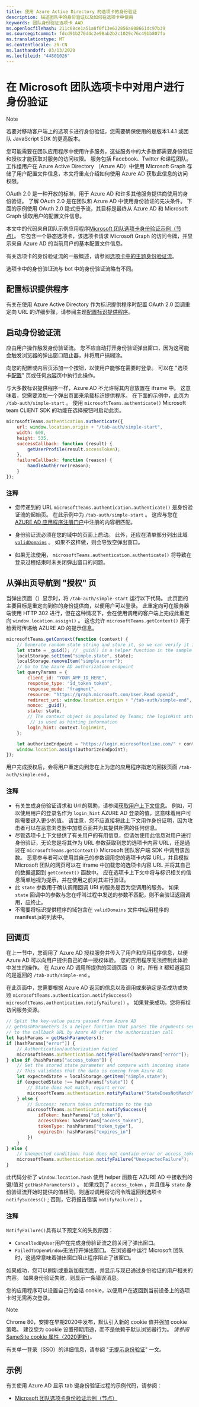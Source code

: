 ```yaml
---
title: 使用 Azure Active Directory 的选项卡的身份验证
description: 描述团队中的身份验证以及如何在选项卡中使用
keywords: 团队身份验证选项卡 AAD
ms.openlocfilehash: 211c08ce1a51a8f0f13e622856a808661dc97b39
ms.sourcegitcommit: fdcd91b270d4c2e98ab2b2c1029c76c49bb807fa
ms.translationtype: MT
ms.contentlocale: zh-CN
ms.lasthandoff: 03/13/2020
ms.locfileid: "44801026"
---
```

# <a name="authenticate-a-user-in-a-microsoft-teams-tab"></a>在 Microsoft 团队选项卡中对用户进行身份验证

> [!Note]
> 若要对移动客户端上的选项卡进行身份验证，您需要确保使用的是版本1.4.1 或团队 JavaScript SDK 的更高版本。

您可能需要在团队应用程序中使用许多服务，这些服务中的大多数都需要身份验证和授权才能获取对服务的访问权限。 服务包括 Facebook、Twitter 和课程团队。 工作组用户在 Azure Active Directory （Azure AD）中使用 Microsoft Graph 存储了用户配置文件信息，本文将重点介绍如何使用 Azure AD 获取此信息的访问权限。

OAuth 2.0 是一种开放的标准，用于 Azure AD 和许多其他服务提供商使用的身份验证。 了解 OAuth 2.0 是在团队和 Azure AD 中使用身份验证的先决条件。 下面的示例使用 OAuth 2.0 隐式授予流，其目标是最终从 Azure AD 和 Microsoft Graph 读取用户的配置文件信息。

本文中的代码来自团队示例应用程序[Microsoft 团队选项卡身份验证示例（节点）](https://github.com/OfficeDev/microsoft-teams-sample-complete-node)。 它包含一个静态选项卡，该选项卡请求 Microsoft Graph 的访问令牌，并显示来自 Azure AD 的当前用户的基本配置文件信息。

有关选项卡的身份验证流的一般概述，请参阅[选项卡中的主题身份验证流](~/tabs/how-to/authentication/auth-flow-tab.md)。

选项卡中的身份验证流与 bot 中的身份验证流略有不同。

## <a name="configuring-identity-providers"></a>配置标识提供程序

有关在使用 Azure Active Directory 作为标识提供程序时配置 OAuth 2.0 回调重定向 URL 的详细步骤，请参阅主题[配置标识提供程序](~/concepts/authentication/configure-identity-provider.md)。

## <a name="initiate-authentication-flow"></a>启动身份验证流

应由用户操作触发身份验证流。 您不应自动打开身份验证弹出窗口，因为这可能会触发浏览器的弹出窗口阻止器，并将用户搞糊涂。

向您的配置或内容页添加一个按钮，以使用户能够在需要时登录。 可以在 "选项卡[配置](~/tabs/how-to/create-tab-pages/configuration-page.md)" 页或任何[内容](~/tabs/how-to/create-tab-pages/content-page.md)页中执行此操作。

与大多数标识提供程序一样，Azure AD 不允许将其内容放置在 iframe 中。 这意味着，您需要添加一个弹出页面来承载标识提供程序。 在下面的示例中，此页为 `/tab-auth/simple-start` 。 使用 `microsoftTeams.authenticate()` Microsoft team CLIENT SDK 的功能在选择按钮时启动此页。

```javascript
microsoftTeams.authentication.authenticate({
    url: window.location.origin + "/tab-auth/simple-start",
    width: 600,
    height: 535,
    successCallback: function (result) {
        getUserProfile(result.accessToken);
    },
    failureCallback: function (reason) {
        handleAuthError(reason);
    }
});
```

### <a name="notes"></a>注释

* 您传递到的 URL `microsoftTeams.authentication.authenticate()` 是身份验证流的起始页。 在此示例中为 `/tab-auth/simple-start` 。 这应与您在[AZURE AD 应用程序注册门户](https://apps.dev.microsoft.com)中注册的内容相匹配。

* 身份验证流必须在您的域中的页面上启动。 此外，还应在清单部分列出此域 [`validDomains`](~/resources/schema/manifest-schema.md#validdomains) 。 如果不这样做，则会导致空弹出窗口。

* 如果无法使用， `microsoftTeams.authentication.authenticate()` 将导致在登录过程结束时未关闭弹出窗口的问题。

## <a name="navigate-to-the-authorization-page-from-your-popup-page"></a>从弹出页导航到 "授权" 页

当弹出页面（）显示时，将 `/tab-auth/simple-start` 运行以下代码。 此页面的主要目标是重定向到你的身份提供商，以便用户可以登录。 此重定向可在服务器端使用 HTTP 302 进行，但在这种情况下，会在使用调用的客户端上完成此重定向 `window.location.assign()` 。 这也允许 `microsoftTeams.getContext()` 用于检索可传递给 AZURE AD 的提示信息。

```javascript
microsoftTeams.getContext(function (context) {
    // Generate random state string and store it, so we can verify it in the callback
    let state = _guid(); // _guid() is a helper function in the sample
    localStorage.setItem("simple.state", state);
    localStorage.removeItem("simple.error");
    // Go to the Azure AD authorization endpoint
    let queryParams = {
        client_id: "YOUR_APP_ID_HERE",
        response_type: "id_token token",
        response_mode: "fragment",
        resource: "https://graph.microsoft.com/User.Read openid",
        redirect_uri: window.location.origin + "/tab-auth/simple-end",
        nonce: _guid(),
        state: state,
        // The context object is populated by Teams; the loginHint attribute
         // is used as hinting information
        login_hint: context.loginHint,
    };

    let authorizeEndpoint = "https://login.microsoftonline.com/" + context.tid + "/oauth2/v2.0/authorize?" + toQueryString(queryParams);
    window.location.assign(authorizeEndpoint);
});
```

用户完成授权后，会将用户重定向到您在上为您的应用程序指定的回拨页面 `/tab-auth/simple-end` 。

### <a name="notes"></a>注释

* 有关生成身份验证请求和 Url 的帮助，请参阅[获取用户上下文信息](~/tabs/how-to/access-teams-context.md)。 例如，可以使用用户的登录名作为 `login_hint` AZURE AD 登录的值，这意味着用户可能需要键入更少的值。 请注意，您不应直接将此上下文用作身份证明，因为攻击者可以在恶意浏览器中加载页面并为其提供所需的任何信息。
* 尽管选项卡上下文提供了有关用户的有用信息，但请勿使用此信息对用户进行身份验证，无论您是将其作为 URL 参数获取到您的选项卡内容 URL，还是通过在 `microsoftTeams.getContext()` Microsoft 团队客户端 SDK 中调用该函数。 恶意参与者可以使用其自己的参数调用您的选项卡内容 URL，并且模拟 Microsoft 团队的网页可以在 iframe 中加载您的选项卡内容 URL 并将其自己的数据返回到 `getContext()` 函数中。 应在选项卡上下文中将与标识相关的信息简单地视为提示，并在使用之前对其进行验证。
* 此 `state` 参数用于确认调用回调 URI 的服务是否为您调用的服务。 如果 `state` 回调中的参数与您在呼叫过程中发送的参数不匹配，则不会验证返回调用，应终止。
* 不需要将标识提供程序的域包含在 `validDomains` 文件中应用程序的 manifest.js的列表中。

## <a name="the-callback-page"></a>回调页

在上一节中，您调用了 Azure AD 授权服务并传入了用户和应用程序信息，以便 Azure AD 可以向用户提供自己的单一授权体验。 您的应用程序无法控制此体验中发生的操作。 在 Azure AD 调用所提供的回调页面（）时，所有 it 都知道返回的是返回的 `/tab-auth/simple-end` 。

在此页面中，您需要根据 Azure AD 返回的信息以及调用或来确定是否成功或失败 `microsoftTeams.authentication.notifySuccess()` `microsoftTeams.authentication.notifyFailure()` 。 如果登录成功，您将有权访问服务资源。

````javascript
// Split the key-value pairs passed from Azure AD
// getHashParameters is a helper function that parses the arguments sent
// to the callback URL by Azure AD after the authorization call
let hashParams = getHashParameters();
if (hashParams["error"]) {
    // Authentication/authorization failed
    microsoftTeams.authentication.notifyFailure(hashParams["error"]);
} else if (hashParams["access_token"]) {
    // Get the stored state parameter and compare with incoming state
    // This validates that the data is coming from Azure AD
    let expectedState = localStorage.getItem("simple.state");
    if (expectedState !== hashParams["state"]) {
        // State does not match, report error
        microsoftTeams.authentication.notifyFailure("StateDoesNotMatch");
    } else {
        // Success: return token information to the tab
        microsoftTeams.authentication.notifySuccess({
            idToken: hashParams["id_token"],
            accessToken: hashParams["access_token"],
            tokenType: hashParams["token_type"],
            expiresIn: hashParams["expires_in"]
        })
    }
} else {
    // Unexpected condition: hash does not contain error or access_token parameter
    microsoftTeams.authentication.notifyFailure("UnexpectedFailure");
}
````

此代码分析了 `window.location.hash` 使用 helper 函数在 AZURE AD 中接收到的键/值对 `getHashParameters()` 。 如果找到了 `access_token` ，并且值与 `state` 身份验证流开始时提供的值相同，则通过调用将访问令牌返回到选项卡 `notifySuccess()` ; 否则，它将报告错误 `notifyFailure()` 。

### <a name="notes"></a>注释

`NotifyFailure()`具有以下预定义的失败原因：

* `CancelledByUser`用户在完成身份验证流之前关闭了弹出窗口。
* `FailedToOpenWindow`无法打开弹出窗口。 在浏览器中运行 Microsoft 团队时，这通常意味着弹出窗口阻止程序阻止了该窗口。

如果成功，您可以刷新或重新加载页面，并显示与现已通过身份验证的用户相关的内容。 如果身份验证失败，则显示一条错误消息。

您的应用程序可以设置自己的会话 cookie，以便用户在返回到当前设备上的选项卡时无需再次登录。

> [!NOTE]
> Chrome 80，安排在早期2020中发布，默认引入新的 cookie 值并强加 cookie 策略。 建议您为 cookie 设置预期用途，而不是依赖于默认浏览器行为。 *请参阅* [SameSite cookie 属性（2020更新）](../../../resources/samesite-cookie-update.md)。

有关单一登录（SSO）的详细信息，请参阅 "[无提示身份验证](~/tabs/how-to/authentication/auth-silent-AAD.md)" 一文。

## <a name="samples"></a>示例

有关使用 Azure AD 显示 tab 键身份验证过程的示例代码，请参阅：

* [Microsoft 团队选项卡身份验证示例（节点）](https://github.com/OfficeDev/microsoft-teams-sample-auth-node)
